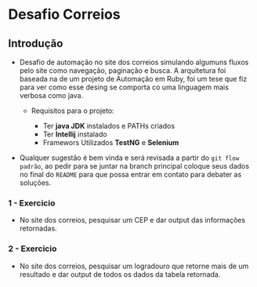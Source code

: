 # Desafio Correios

## Introdução

* Desafio de automação no site dos correios simulando algumuns fluxos pelo site como navegação, paginação e busca. 
 A arquitetura foi baseada na de um projeto de Automação em Ruby, foi um tese que fiz para ver como esse desing se comporta co uma linguagem mais verbosa como java.

  * Requisitos para o projeto:

    * Ter **java JDK** instalados e PATHs criados
    * Ter **Intellij** instalado
    * Framewors Utilizados **TestNG** e **Selenium**

 * Qualquer sugestão é bem vinda e será revisada a partir do `git flow padrão`, ao pedir para se juntar na branch principal coloque seus dados no final do `README` para que possa entrar em contato para debater as soluções.

### 1 - Exercicio

* No site dos correios, pesquisar um CEP e dar output das informações retornadas.

### 2 - Exercicio

* No site dos correios, pesquisar um logradouro que retorne mais de um resultado e dar output de todos os dados da tabela retornada.


